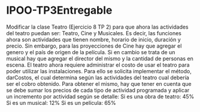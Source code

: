 # IPOO-TP3Entregable
Modificar la clase Teatro (Ejercicio 8 TP 2) para que ahora las actividades del teatro puedan ser: Teatro, Cine y Musicales. Es decir, las funciones ahora son actividades que tienen nombre, horario de inicio, duración y precio. Sin embargo, para las proyecciones de Cine hay que agregar el genero y el país de origen de la película. Si en cambio se trata de un musical hay que agregar el director del mismo y la cantidad de personas en escena. El teatro ahora requiere administrar el costo de usar el teatro para poder utilizar las instalaciones. Para ello se solicita implementar el método,  darCostos, el cual determina según las actividades del teatro cual debería ser el cobro obtenido. Para obtener el mismo, hay que tener en cuenta que se debe sumar los precios de cada tipo de actividad programada  y aplicar un incremento por actividad según se detalle: Si es una obra de teatro: 45% Si es un musical: 12% Si es un película: 65%
